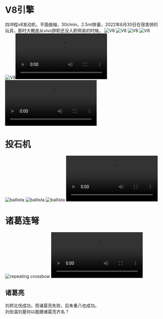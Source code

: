 <!-- ex_nolevel -->
# V8引擎
四冲程v8发动机，平面曲轴，30r/min，2.5ml排量，2022年6月30日在宿舍拼的玩具，那时大概是从vivo辞职还没入职网易的时候。
![V8](/assets/IMG_5889.jpeg) ![V8](/assets/IMG_5903.jpeg) ![V8](/assets/IMG_5904.jpeg) ![V8](/assets/IMG_5906.jpeg) ![V8](/assets/IMG_5886.jpeg)<video controls src="/assets/IMG_5891.mp4" title="Title"></video><video controls src="/assets/IMG_5907.mp4" title="Title"></video>

# 投石机
![ballista](/assets/IMG_5281.jpeg) ![ballista](/assets/IMG_5283.jpeg) ![ballista](/assets/IMG_5284.jpeg)
<video controls src="/assets/IMG_5294.mp4" title="Title"></video>

# 诸葛连弩
![repeating crossbow](/assets/IMG_5287.jpeg)
<video controls src="/assets/IMG_5293.mp4" title="Title"></video>

## 诸葛亮
刘邦北伐成功，而诸葛亮失败，后朱重八也成功。  
刘伯温刘基何以能跟诸葛亮齐名？